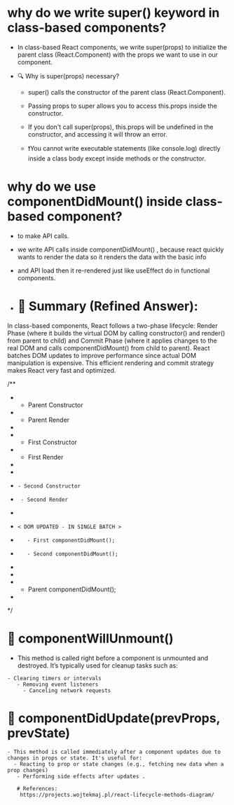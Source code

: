 # why do we write super() keyword in class-based components?

- In class-based React components, we write super(props) to initialize the parent class (React.Component) with the props we want to use in our component.

- 🔍 Why is super(props) necessary?
  - super() calls the constructor of the parent class (React.Component).

   - Passing props to super allows you to access this.props inside the constructor.

    - If you don't call super(props), this.props will be undefined in the constructor, and accessing it will throw an error.

    - ❗️You cannot write executable statements (like console.log) directly inside a class body except inside methods or the constructor.


# why do we use componentDidMount() inside class-based component?
 - to make API calls.
 - we write API calls inside componentDidMount() , because react quickly wants to render the data so it renders the data with the basic info 
  - and API load then it re-rendered just like useEffect do in functional components.


  - # 🧠 Summary (Refined Answer):
In class-based components, React follows a two-phase lifecycle: Render Phase (where it builds the virtual DOM by calling constructor() and render() from parent to child) and Commit Phase (where it applies changes to the real DOM and calls componentDidMount() from child to parent). React batches DOM updates to improve performance since actual DOM manipulation is expensive. This efficient rendering and commit strategy makes React very fast and optimized.


/**
 *  - Parent Constructor
 *  - Parent Render
 *   
 *    - First Constructor
 *    - First Render
 * 
 *  
 *     - Second Constructor
 *      - Second Render
 * 
 *     < DOM UPDATED - IN SINGLE BATCH >
 *        - First componentDidMount();
 *        - Second componentDidMount();
 * 
 * 
 *  - Parent componentDidMount();
 *  
 */

 # 🔹 componentWillUnmount()
   - This method is called right before a component is unmounted and destroyed. It’s typically used for cleanup tasks such as:

    - Clearing timers or intervals
       - Removing event listeners
         - Canceling network requests

 # 🔹 componentDidUpdate(prevProps, prevState)
    - This method is called immediately after a component updates due to changes in props or state. It's useful for:
      - Reacting to prop or state changes (e.g., fetching new data when a prop changes)
       - Performing side effects after updates .       

       # References:
        https://projects.wojtekmaj.pl/react-lifecycle-methods-diagram/
